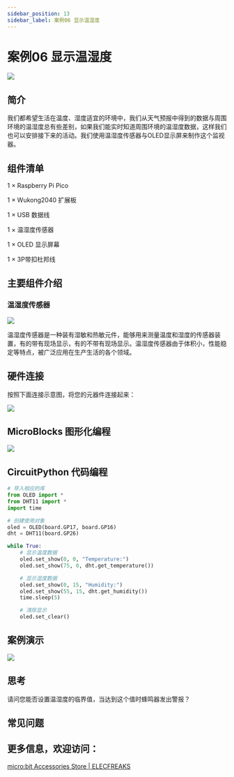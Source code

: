 ```yaml
---
sidebar_position: 13
sidebar_label: 案例06 显示温湿度
---
```


# 案例06 显示温湿度

![](https://wiki-media-ef.oss-cn-hongkong.aliyuncs.com/docs/pico/wukong2040/raspberry-pi-pico-inventors-kit/images/wukong2040-inventors-case06-01.png)

## 简介

我们都希望生活在温度、湿度适宜的环境中，我们从天气预报中得到的数据与周围环境的温湿度总有些差别，如果我们能实时知道周围环境的温湿度数据，这样我们也可以安排接下来的活动。我们使用温湿度传感器与OLED显示屏来制作这个监视器。

## 组件清单

1 × Raspberry Pi Pico

1 × Wukong2040 扩展板

1 × USB 数据线

1 × 温湿度传感器

1 × OLED 显示屏幕

1 × 3P带扣杜邦线

## 主要组件介绍

### 温湿度传感器

![](https://wiki-media-ef.oss-cn-hongkong.aliyuncs.com/docs/pico/wukong2040/raspberry-pi-pico-inventors-kit/images/wukong2040-inventors-introduction-10.png)

温湿度传感器是一种装有湿敏和热敏元件，能够用来测量温度和湿度的传感器装置，有的带有现场显示，有的不带有现场显示。温湿度传感器由于体积小，性能稳定等特点，被广泛应用在生产生活的各个领域。



## 硬件连接

按照下面连接示意图，将您的元器件连接起来：

![](https://wiki-media-ef.oss-cn-hongkong.aliyuncs.com/docs/pico/wukong2040/raspberry-pi-pico-inventors-kit/images/wukong2040-inventors-case06-07.png)

## MicroBlocks 图形化编程

![](https://wiki-media-ef.oss-cn-hongkong.aliyuncs.com/docs/pico/wukong2040/raspberry-pi-pico-inventors-kit/images/wukong2040-inventors-case06-03.png)

## CircuitPython 代码编程

```python
# 导入相应的库
from OLED import *
from DHT11 import *
import time

# 创建使用对象
oled = OLED(board.GP17, board.GP16)
dht = DHT11(board.GP26)

while True:
    # 显示温度数据
    oled.set_show(0, 0, "Temperature:")
    oled.set_show(75, 0, dht.get_temperature())

    # 显示湿度数据
    oled.set_show(0, 15, "Humidity:")
    oled.set_show(55, 15, dht.get_humidity())
    time.sleep(5)

    # 清除显示
    oled.set_clear()
```

## 案例演示

![](https://wiki-media-ef.oss-cn-hongkong.aliyuncs.com/docs/pico/wukong2040/raspberry-pi-pico-inventors-kit/images/wukong2040-inventors-kit-case06-06.gif)

## 思考

请问您能否设置温湿度的临界值，当达到这个值时蜂鸣器发出警报？



## 常见问题



## 更多信息，欢迎访问：

[micro:bit Accessories Store | ELECFREAKS](https://www.elecfreaks.com/)
